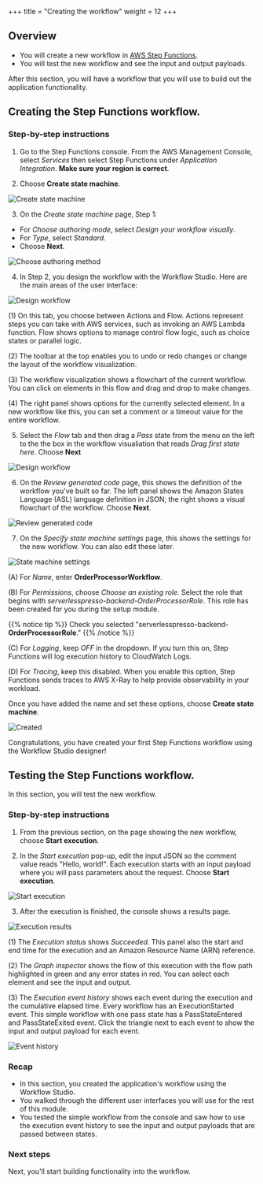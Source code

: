 +++
title = "Creating the workflow"
weight = 12
+++

## Overview

* You will create a new workflow in [AWS Step Functions](https://aws.amazon.com/step-functions/).
* You will test the new workflow and see the input and output payloads.

After this section, you will have a workflow that you will use to build out the application functionality.

## Creating the Step Functions workflow.

### Step-by-step instructions ##

1. Go to the Step Functions console. From the AWS Management Console, select *Services* then select Step Functions under *Application Integration*. **Make sure your region is correct**.

2. Choose **Create state machine**.

![Create state machine](../images/se-mod1-create1.png)

3. On the *Create state machine* page, Step 1:
- For *Choose authoring mode*, select *Design your workflow visually*.
- For *Type*, select *Standard*.
- Choose **Next**.

![Choose authoring method](../images/se-mod1-create2.png)

4. In Step 2, you design the workflow with the Workflow Studio. Here are the main areas of the user interface:

![Design workflow](../images/se-mod1-create3.png)

(1) On this tab, you choose between Actions and Flow. Actions represent steps you can take with AWS services, such as invoking an AWS Lambda function. Flow shows options to manage control flow logic, such as choice states or parallel logic.

(2) The toolbar at the top enables you to undo or redo changes or change the layout of the workflow visualization.

(3) The workflow visualization shows a flowchart of the current workflow. You can click on elements in this flow and drag and drop to make changes.

(4) The right panel shows options for the currently selected element. In a new workflow like this, you can set a comment or a timeout value for the entire workflow.

5. Select the *Flow* tab and then drag a *Pass* state from the menu on the left to the the box in the workflow visualiation that reads *Drag first state here*. Choose **Next**

![Design workflow](../images/se-mod1-create4.png)

6. On the *Review generated code* page, this shows the definition of the workflow you've built so far. The left panel shows the Amazon States Language (ASL) language definition in JSON; the right shows a visual flowchart of the workflow. Choose **Next**.

![Review generated code](../images/se-mod1-create5.png)

7. On the *Specify state machine settings* page, this shows the settings for the new workflow. You can also edit these later.

![State machine settings](../images/se-mod1-create6.png)

(A) For *Name*, enter **OrderProcessorWorkflow**.

(B) For *Permissions*, choose *Choose an existing role*. Select the role that 
begins with *serverlesspresso-backend-OrderProcessorRole*. This role has been created for you during the setup module.

{{% notice tip %}}
 Check you selected "serverlesspresso-backend-**OrderProcessorRole**."
{{% /notice %}}


(C) For *Logging*, keep *OFF* in the dropdown. If you turn this on, Step Functions will log execution history to CloudWatch Logs.

(D) For *Tracing*, keep this disabled. When you enable this option, Step Functions sends traces to AWS X-Ray to help provide observability in your workload.

Once you have added the name and set these options, choose **Create state machine**.

![Created](../images/se-mod1-create7.png)

Congratulations, you have created your first Step Functions workflow using the Workflow Studio designer!

## Testing the Step Functions workflow.

In this section, you will test the new workflow.

### Step-by-step instructions ###

1. From the previous section, on the page showing the new workflow, choose **Start execution**.

2. In the *Start execution* pop-up, edit the input JSON so the comment value reads "Hello, world!". Each execution starts with an input payload where you will pass parameters about the request. Choose **Start execution**.

![Start execution](../images/se-mod1-create8.png)

3. After the execution is finished, the console shows a results page.

![Execution results](../images/se-mod1-create9.png)

(1) The *Execution status* shows *Succeeded*. This panel also the start and end time for the execution and an Amazon Resource Name (ARN) reference.

(2) The *Graph inspector* shows the flow of this execution with the flow path highlighted in green and any error states in red. You can select each element and see the input and output.

(3) The *Execution event history* shows each event during the execution and the cumulative elapsed time. Every workflow has an ExecutionStarted event. This simple workflow with one pass state has a PassStateEntered and PassStateExited event. Click the triangle next to each event to show the input and output payload for each event.

![Event history](../images/se-mod1-create10.png)

### Recap

- In this section, you created the application's workflow using the Workflow Studio.
- You walked through the different user interfaces you will use for the rest of this module.
- You tested the simple workflow from the console and saw how to use the execution event history to see the input and output payloads that are passed between states.

### Next steps

Next, you'll start building functionality into the workflow.
